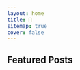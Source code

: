 ```yaml
---
layout: home
title: 👋
sitemap: true
cover: false
---
```


## Featured Posts

<!--_posts-->














<!-- See [Posts](/posts/) for more
{:.read-more} -->